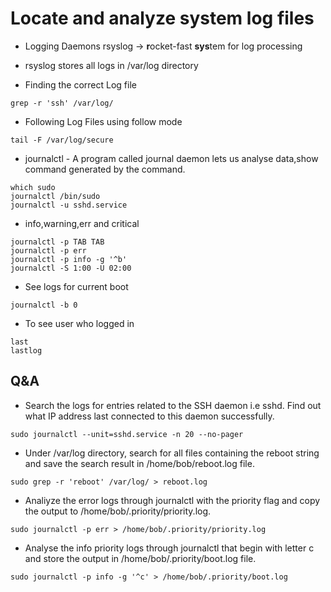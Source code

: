 # Locate and analyze system log files

- Logging Daemons rsyslog -> **r**ocket-fast **sys**tem for log processing
- rsyslog stores all logs in /var/log directory

- Finding the correct Log file
```
grep -r 'ssh' /var/log/
```

- Following Log Files using follow mode
```
tail -F /var/log/secure
```
- journalctl - A program called journal daemon lets us analyse data,show command generated by the command.
```
which sudo
journalctl /bin/sudo
journalctl -u sshd.service
```
- info,warning,err and critical
```
journalctl -p TAB TAB
journalctl -p err
journalctl -p info -g '^b'
journalctl -S 1:00 -U 02:00
```
- See logs for current boot
```
journalctl -b 0
```
- To see user who logged in
```
last
lastlog
```

## Q&A

- Search the logs for entries related to the SSH daemon i.e sshd. Find out what IP address last connected to this daemon successfully.
```
sudo journalctl --unit=sshd.service -n 20 --no-pager
```
- Under /var/log directory, search for all files containing the reboot string and save the search result in /home/bob/reboot.log file.
```
sudo grep -r 'reboot' /var/log/ > reboot.log
```
- Analiyze the error logs through journalctl with the priority flag and copy the output to /home/bob/.priority/priority.log.
```
sudo journalctl -p err > /home/bob/.priority/priority.log
```
- Analyse the info priority logs through journalctl that begin with letter c and store the output in /home/bob/.priority/boot.log file.
```
sudo journalctl -p info -g '^c' > /home/bob/.priority/boot.log
```